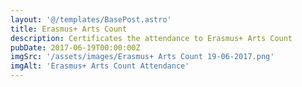 ```yaml
---
layout: '@/templates/BasePost.astro'
title: Erasmus+ Arts Count
description: Certificates the attendance to Erasmus+ Arts Count
pubDate: 2017-06-19T00:00:00Z
imgSrc: '/assets/images/Erasmus+ Arts Count 19-06-2017.png'
imgAlt: 'Erasmus+ Arts Count Attendance'
---
```

